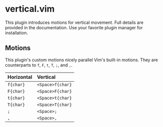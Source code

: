 <!--
	FILENAME: README.md
	AUTHOR: Zachary Krepelka
	DATE: Friday, February 23rd, 2024
	ABOUT: Vertical motions for the Vim text editor
	ORIGIN: https://github.com/zachary-krepelka/vertical-vim.git
-->

# vertical.vim

This plugin introduces motions for vertical movement.  Full details are provided
in the documentation. Use your favorite plugin manager for installation.

## Motions

This plugin's custom motions nicely parallel Vim's built-in motions.  They are
counterparts to `f`, `F`, `t`, `T`, `;`, and `,`.

| Horizontal | Vertical             |
| :--------- | :------------------- |
| `f{char}`  | `<Space>f{char}`     |
| `F{char}`  | `<Space>F{char}`     |
| `t{char}`  | `<Space>t{char}`     |
| `T{char}`  | `<Space>T{char}`     |
| `;`        | `<Space>;`           |
| `,`        | `<Space>,`           |
